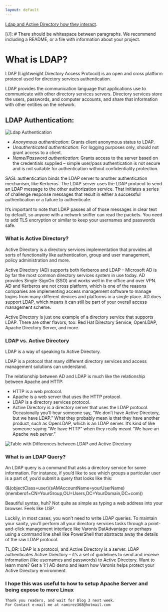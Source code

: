 ```yaml
---
layout: default
---
```



[Ldap and Active Directory how they interact](https://www.youtube.com/watch?v=QyhNaY5O468&t=1s).

[//]: #  There should be whitespace between paragraphs. We recommend including a README, or a file with information about your project.

# What is LDAP?
LDAP (Lightweight Directory Access Protocol) is an open and cross platform protocol used for directory services authentication.

LDAP provides the communication language that applications use to communicate with other directory services servers. Directory services store the users, passwords, and computer accounts, and share that information with other entities on the network.



## LDAP Authentication:
![Ldap Authentication](https://api.softwarekeep.com/media/nimbus/helpcenter/LDAP_Authentification.png)

* _Anonymous authentication_: Grants client anonymous status to LDAP.
* _Unauthenticated authentication_: For logging purposes only, should not grant access to a client.
* _Name/Password authentication_: Grants access to the server based on the credentials supplied – simple user/pass authentication is not secure and is not suitable for authentication without confidentiality protection.

SASL authentication binds the LDAP server to another authentication mechanism, like Kerberos. The LDAP server uses the LDAP protocol to send an LDAP message to the other authorization service. That initiates a series of challenge response messages that result in either a successful authentication or a failure to authenticate.

It’s important to note that LDAP passes all of those messages in clear text by default, so anyone with a network sniffer can read the packets. You need to add TLS encryption or similar to keep your usernames and passwords safe.

### What is Active Directory?
Active Directory is a directory services implementation that provides all sorts of functionality like authentication, group and user management, policy administration and more.

Active Directory (AD) supports both Kerberos and LDAP – Microsoft AD is by far the most common directory services system in use today. AD provides Single-SignOn (SSO) and works well in the office and over VPN. AD and Kerberos are not cross platform, which is one of the reasons companies are implementing access management software to manage logins from many different devices and platforms in a single place. AD does support LDAP, which means it can still be part of your overall access management scheme.

Active Directory is just one example of a directory service that supports LDAP. There are other flavors, too: Red Hat Directory Service, OpenLDAP, Apache Directory Server, and more.



### LDAP vs. Active Directory
LDAP is a way of speaking to Active Directory.

LDAP is a protocol that many different directory services and access management solutions can understand.

The relationship between AD and LDAP is much like the relationship between Apache and HTTP:

* HTTP is a web protocol.
* Apache is a web server that uses the HTTP protocol.
* LDAP is a directory services protocol.
* Active Directory is a directory server that uses the LDAP protocol.
Occasionally you’ll hear someone say, “We don’t have Active Directory, but we have LDAP.” What they probably mean is that they have another product, such as OpenLDAP, which is an LDAP server.
It’s kind of like someone saying “We have HTTP” when they really meant “We have an Apache web server.”



![Table with Differences between LDAP and Active Directory ](https://ipwithease.com/wp-content/uploads/2020/06/LDAP-VS-AD-TABLE.jpg)

### What is an LDAP Query?
An LDAP query is a command that asks a directory service for some information. For instance, if you’d like to see which groups a particular user is a part of, you’d submit a query that looks like this:

(&(objectClass=user)(sAMAccountName=yourUserName)
(memberof=CN=YourGroup,OU=Users,DC=YourDomain,DC=com))

Beautiful syntax, huh? Not quite as simple as typing a web address into your browser. Feels like LISP.

Luckily, in most cases, you won’t need to write LDAP queries. To maintain your sanity, you’ll perform all your directory services tasks through a point-and-click management interface like Varonis DatAdvantage or perhaps using a command line shell like PowerShell that abstracts away the details of the raw LDAP protocol.

TL;DR: LDAP is a protocol, and Active Directory is a server. LDAP authenticates Active Directory – it’s a set of guidelines to send and receive information (like usernames and passwords) to Active Directory. Want to learn more? Get a 1:1 AD demo and learn how Varonis helps protect your Active Directory environment.


### I hope this was useful to how to setup Apache Server and being expose to more Linux


```
Thank you readers, and wait for Blog 3 next week.
For Contact e-mail me at ramirez368@hotmail.com

```
